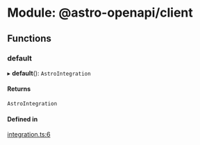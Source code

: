 # Module: @astro-openapi/client

## Functions

### default

▸ **default**(): `AstroIntegration`

#### Returns

`AstroIntegration`

#### Defined in

[integration.ts:6](https://github.com/JulianCataldo/astro-openapi/blob/bea96b5/packages/client/integration.ts#L6)
